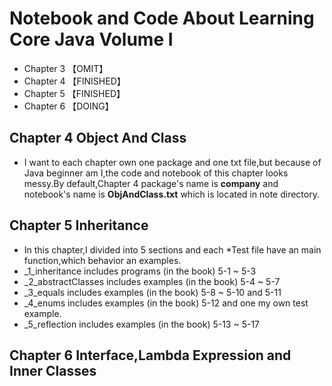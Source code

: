 # Notebook and Code About Learning Core Java Volume I
* Chapter 3     【OMIT】
* Chapter 4     【FINISHED】
* Chapter 5     【FINISHED】
* Chapter 6     【DOING】

## Chapter 4 Object And Class
* I want to each chapter own one package and one txt file,but because of Java beginner am I,the code and notebook of this chapter looks messy.By default,Chapter 4 package's name is **company** and notebook's name is **ObjAndClass.txt** which is located in note directory.

## Chapter 5 Inheritance
* In this chapter,I divided into 5 sections and each *Test file have an main function,which behavior an examples.
* _1_inheritance includes programs (in the book) 5-1 ~ 5-3
* _2_abstractClasses includes examples (in the book) 5-4 ~ 5-7
* _3_equals includes examples (in the book) 5-8 ~ 5-10 and 5-11
* _4_enums includes examples (in the book) 5-12 and one my own test example. 
* _5_reflection includes examples (in the book) 5-13 ~ 5-17

## Chapter 6 Interface,Lambda Expression and Inner Classes


 